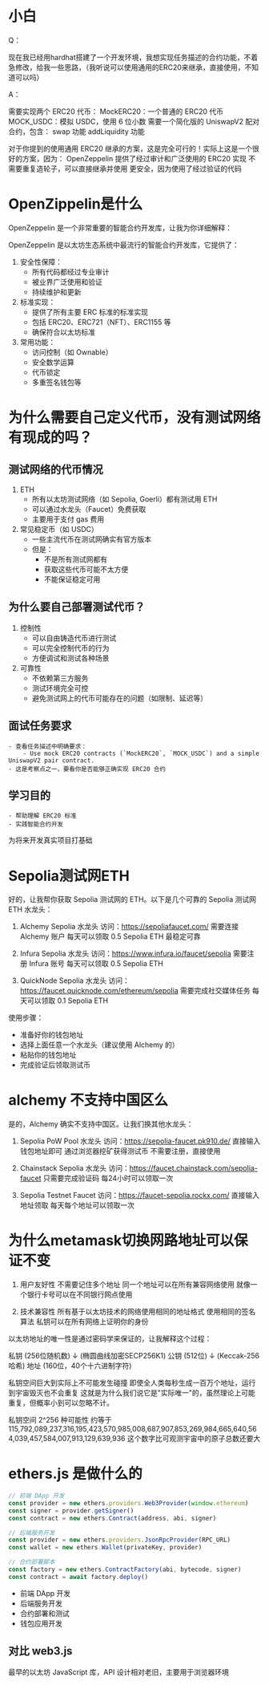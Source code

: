 
# 小白

Q：

现在我已经用hardhat搭建了一个开发环境，我想实现任务描述的合约功能，不着急修改，给我一些思路，（我听说可以使用通用的ERC20来继承，直接使用，不知道可以吗）

A：

需要实现两个 ERC20 代币：
MockERC20：一个普通的 ERC20 代币
MOCK_USDC：模拟 USDC，使用 6 位小数
需要一个简化版的 UniswapV2 配对合约，包含：
swap 功能
addLiquidity 功能

对于你提到的使用通用 ERC20 继承的方案，这是完全可行的！实际上这是一个很好的方案，因为：
OpenZeppelin 提供了经过审计和广泛使用的 ERC20 实现
不需要重复造轮子，可以直接继承并使用
更安全，因为使用了经过验证的代码

# OpenZippelin是什么

OpenZeppelin 是一个非常重要的智能合约开发库，让我为你详细解释：

OpenZeppelin 是以太坊生态系统中最流行的智能合约开发库，它提供了：
1. 安全性保障：
    - 所有代码都经过专业审计
    - 被业界广泛使用和验证
    - 持续维护和更新
2. 标准实现：
    - 提供了所有主要 ERC 标准的标准实现
    - 包括 ERC20、ERC721（NFT）、ERC1155 等
    - 确保符合以太坊标准
3. 常用功能：
    - 访问控制（如 Ownable）
    - 安全数学运算
    - 代币锁定
    - 多重签名钱包等

# 为什么需要自己定义代币，没有测试网络有现成的吗？

## 测试网络的代币情况
1. ETH
    - 所有以太坊测试网络（如 Sepolia, Goerli）都有测试用 ETH
    - 可以通过水龙头（Faucet）免费获取
    - 主要用于支付 gas 费用
2. 常见稳定币（如 USDC）
    - 一些主流代币在测试网确实有官方版本
    - 但是：
        - 不是所有测试网都有
        - 获取这些代币可能不太方便
        - 不能保证稳定可用

## 为什么要自己部署测试代币？
1. 控制性
    - 可以自由铸造代币进行测试
    - 可以完全控制代币的行为
    - 方便调试和测试各种场景
2. 可靠性
    - 不依赖第三方服务
    - 测试环境完全可控
    - 避免测试网上的代币可能存在的问题（如限制、延迟等）

## 面试任务要求
    - 查看任务描述中明确要求：
        - Use mock ERC20 contracts (`MockERC20`, `MOCK_USDC`) and a simple UniswapV2 pair contract.
    - 这是考察点之一，要看你是否能够正确实现 ERC20 合约

## 学习目的
    - 帮助理解 ERC20 标准
    - 实践智能合约开发
为将来开发真实项目打基础


# Sepolia测试网ETH

好的，让我帮你获取 Sepolia 测试网的 ETH。以下是几个可靠的 Sepolia 测试网 ETH 水龙头：

1. Alchemy Sepolia 水龙头
访问：https://sepoliafaucet.com/
需要连接 Alchemy 账户
每天可以领取 0.5 Sepolia ETH
最稳定可靠

2. Infura Sepolia 水龙头
访问：https://www.infura.io/faucet/sepolia
需要注册 Infura 账号
每天可以领取 0.5 Sepolia ETH

3. QuickNode Sepolia 水龙头
访问：https://faucet.quicknode.com/ethereum/sepolia
需要完成社交媒体任务
每天可以领取 0.1 Sepolia ETH

使用步骤：
- 准备好你的钱包地址
- 选择上面任意一个水龙头（建议使用 Alchemy 的）
- 粘贴你的钱包地址
- 完成验证后领取测试币

# alchemy 不支持中国区么

是的，Alchemy 确实不支持中国区。让我们换其他水龙头：

1. Sepolia PoW Pool 水龙头
访问：https://sepolia-faucet.pk910.de/
直接输入钱包地址即可
通过浏览器挖矿获得测试币
不需要注册，直接使用

2. Chainstack Sepolia 水龙头
访问：https://faucet.chainstack.com/sepolia-faucet
只需要完成验证码
每24小时可以领取一次

3. Sepolia Testnet Faucet
访问：https://faucet-sepolia.rockx.com/
直接输入地址领取
每天每个地址可以领取一次

# 为什么metamask切换网路地址可以保证不变

1. 用户友好性
不需要记住多个地址
同一个地址可以在所有兼容网络使用
就像一个银行卡号可以在不同银行网点使用

2. 技术兼容性
所有基于以太坊技术的网络使用相同的地址格式
使用相同的签名算法
私钥可以在所有网络上证明你的身份

以太坊地址的唯一性是通过密码学来保证的，让我解释这个过程：

私钥 (256位随机数)
    ↓ (椭圆曲线加密SECP256K1)
公钥 (512位)
    ↓ (Keccak-256哈希)
地址 (160位，40个十六进制字符)

私钥空间巨大到实际上不可能发生碰撞
即使全人类每秒生成一百万个地址，运行到宇宙毁灭也不会重复
这就是为什么我们说它是"实际唯一"的，虽然理论上可能重复，但概率小到可以忽略不计。

私钥空间
2^256 种可能性
约等于 115,792,089,237,316,195,423,570,985,008,687,907,853,269,984,665,640,564,039,457,584,007,913,129,639,936
这个数字比可观测宇宙中的原子总数还要大

# ethers.js 是做什么的

```javascript
// 前端 DApp 开发
const provider = new ethers.providers.Web3Provider(window.ethereum)
const signer = provider.getSigner()
const contract = new ethers.Contract(address, abi, signer)

// 后端服务开发
const provider = new ethers.providers.JsonRpcProvider(RPC_URL)
const wallet = new ethers.Wallet(privateKey, provider)

// 合约部署脚本
const factory = new ethers.ContractFactory(abi, bytecode, signer)
const contract = await factory.deploy()
```

- 前端 DApp 开发
- 后端服务开发
- 合约部署和测试
- 钱包应用开发

## 对比 web3.js

最早的以太坊 JavaScript 库，API 设计相对老旧，主要用于浏览器环境